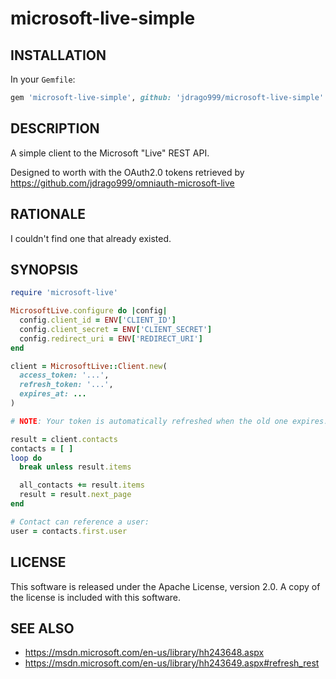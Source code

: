 # microsoft-live-simple

## INSTALLATION

In your `Gemfile`:

```ruby
gem 'microsoft-live-simple', github: 'jdrago999/microsoft-live-simple'
```

## DESCRIPTION

A simple client to the Microsoft "Live" REST API.

Designed to worth with the OAuth2.0 tokens retrieved by https://github.com/jdrago999/omniauth-microsoft-live

## RATIONALE

I couldn't find one that already existed.

## SYNOPSIS

```ruby
require 'microsoft-live'

MicrosoftLive.configure do |config|
  config.client_id = ENV['CLIENT_ID']
  config.client_secret = ENV['CLIENT_SECRET']
  config.redirect_uri = ENV['REDIRECT_URI']
end

client = MicrosoftLive::Client.new(
  access_token: '...',
  refresh_token: '...',
  expires_at: ...
)

# NOTE: Your token is automatically refreshed when the old one expires.

result = client.contacts
contacts = [ ]
loop do
  break unless result.items

  all_contacts += result.items
  result = result.next_page
end

# Contact can reference a user:
user = contacts.first.user
```

## LICENSE

This software is released under the Apache License, version 2.0. A copy of the license is included with this software.

## SEE ALSO

  * https://msdn.microsoft.com/en-us/library/hh243648.aspx
  * https://msdn.microsoft.com/en-us/library/hh243649.aspx#refresh_rest

